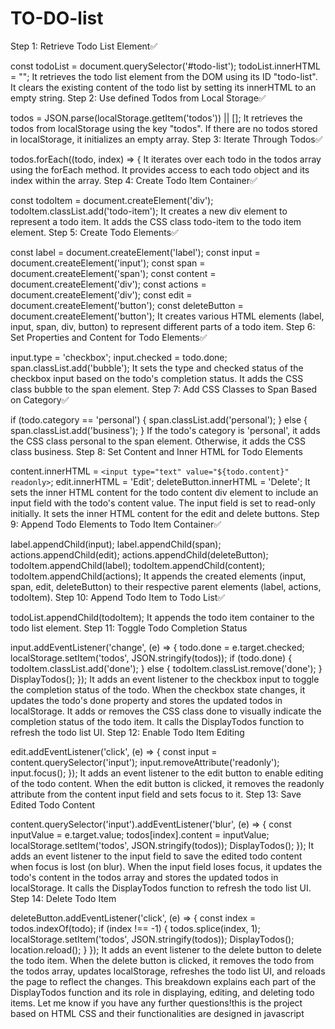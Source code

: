 # TO-DO-list
Step 1: Retrieve Todo List Element✅

const todoList = document.querySelector('#todo-list');
todoList.innerHTML = "";
It retrieves the todo list element from the DOM using its ID "todo-list".
It clears the existing content of the todo list by setting its innerHTML to an empty string.
Step 2: Use defined Todos from Local Storage✅

 todos = JSON.parse(localStorage.getItem('todos')) || [];
It retrieves the todos from localStorage using the key "todos".
If there are no todos stored in localStorage, it initializes an empty array.
Step 3: Iterate Through Todos✅

todos.forEach((todo, index) => {
It iterates over each todo in the todos array using the forEach method.
It provides access to each todo object and its index within the array.
Step 4: Create Todo Item Container✅

const todoItem = document.createElement('div');
todoItem.classList.add('todo-item');
It creates a new div element to represent a todo item.
It adds the CSS class todo-item to the todo item element.
Step 5: Create Todo Elements✅

const label = document.createElement('label');
const input = document.createElement('input');
const span = document.createElement('span');
const content = document.createElement('div');
const actions = document.createElement('div');
const edit = document.createElement('button');
const deleteButton = document.createElement('button');
It creates various HTML elements (label, input, span, div, button) to represent different parts of a todo item.
Step 6: Set Properties and Content for Todo Elements✅

input.type = 'checkbox';
input.checked = todo.done;
span.classList.add('bubble');
It sets the type and checked status of the checkbox input based on the todo's completion status.
It adds the CSS class bubble to the span element.
Step 7: Add CSS Classes to Span Based on Category✅

if (todo.category == 'personal') {
    span.classList.add('personal');
} else {
    span.classList.add('business');
}
If the todo's category is 'personal', it adds the CSS class personal to the span element. Otherwise, it adds the CSS class business.
Step 8: Set Content and Inner HTML for Todo Elements

content.innerHTML = `<input type="text" value="${todo.content}" readonly>`;
edit.innerHTML = 'Edit';
deleteButton.innerHTML = 'Delete';
It sets the inner HTML content for the todo content div element to include an input field with the todo's content value. The input field is set to read-only initially.
It sets the inner HTML content for the edit and delete buttons.
Step 9: Append Todo Elements to Todo Item Container✅

label.appendChild(input);
label.appendChild(span);
actions.appendChild(edit);
actions.appendChild(deleteButton);
todoItem.appendChild(label);
todoItem.appendChild(content);
todoItem.appendChild(actions);
It appends the created elements (input, span, edit, deleteButton) to their respective parent elements (label, actions, todoItem).
Step 10: Append Todo Item to Todo List✅

todoList.appendChild(todoItem);
It appends the todo item container to the todo list element.
Step 11: Toggle Todo Completion Status

input.addEventListener('change', (e) => {
    todo.done = e.target.checked;
    localStorage.setItem('todos', JSON.stringify(todos));
    if (todo.done) {
        todoItem.classList.add('done');
    } else {
        todoItem.classList.remove('done');
    }
    DisplayTodos();
});
It adds an event listener to the checkbox input to toggle the completion status of the todo.
When the checkbox state changes, it updates the todo's done property and stores the updated todos in localStorage.
It adds or removes the CSS class done to visually indicate the completion status of the todo item.
It calls the DisplayTodos function to refresh the todo list UI.
Step 12: Enable Todo Item Editing

edit.addEventListener('click', (e) => {
    const input = content.querySelector('input');
    input.removeAttribute('readonly');
    input.focus();
});
It adds an event listener to the edit button to enable editing of the todo content.
When the edit button is clicked, it removes the readonly attribute from the content input field and sets focus to it.
Step 13: Save Edited Todo Content

content.querySelector('input').addEventListener('blur', (e) => {
    const inputValue = e.target.value;
    todos[index].content = inputValue;
    localStorage.setItem('todos', JSON.stringify(todos));
    DisplayTodos();
});
It adds an event listener to the input field to save the edited todo content when focus is lost (on blur).
When the input field loses focus, it updates the todo's content in the todos array and stores the updated todos in localStorage.
It calls the DisplayTodos function to refresh the todo list UI.
Step 14: Delete Todo Item

deleteButton.addEventListener('click', (e) => {
    const index = todos.indexOf(todo);
    if (index !== -1) {
        todos.splice(index, 1);
        localStorage.setItem('todos', JSON.stringify(todos));
        DisplayTodos();
        location.reload();
    }
});
It adds an event listener to the delete button to delete the todo item.
When the delete button is clicked, it removes the todo from the todos array, updates localStorage, refreshes the todo list UI, and reloads the page to reflect the changes.
This breakdown explains each part of the DisplayTodos function and its role in displaying, editing, and deleting todo items. Let me know if you have any further questions!this is the project based on HTML CSS and their functionalities are designed in javascript   
